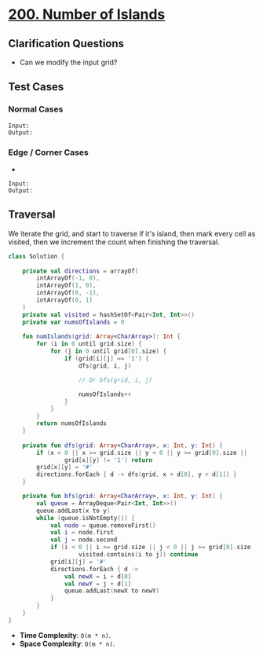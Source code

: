 # [200. Number of Islands](https://leetcode.com/problems/number-of-islands/)

## Clarification Questions
* Can we modify the input grid?
 
## Test Cases
### Normal Cases
```
Input: 
Output: 
```
### Edge / Corner Cases
* 
```
Input: 
Output: 
```

## Traversal
We iterate the grid, and start to traverse if it's island, then mark every cell as visited, then we increment the count when finishing the traversal.
```kotlin
class Solution {
    
    private val directions = arrayOf(
        intArrayOf(-1, 0),
        intArrayOf(1, 0),
        intArrayOf(0, -1),
        intArrayOf(0, 1)
    )
    private val visited = hashSetOf<Pair<Int, Int>>()
    private var numsOfIslands = 0 
    
    fun numIslands(grid: Array<CharArray>): Int {
        for (i in 0 until grid.size) {
            for (j in 0 until grid[0].size) {
                if (grid[i][j] == '1') {
                    dfs(grid, i, j)

                    // Or bfs(grid, i, j)

                    numsOfIslands++
                }
            }
        }
        return numsOfIslands
    }
    
    private fun dfs(grid: Array<CharArray>, x: Int, y: Int) {
        if (x < 0 || x >= grid.size || y < 0 || y >= grid[0].size ||
                grid[x][y] != '1') return
        grid[x][y] = '#'
        directions.forEach { d -> dfs(grid, x + d[0], y + d[1]) }
    }

    private fun bfs(grid: Array<CharArray>, x: Int, y: Int) {
        val queue = ArrayDeque<Pair<Int, Int>>()
        queue.addLast(x to y) 
        while (queue.isNotEmpty()) {
            val node = queue.removeFirst()
            val i = node.first
            val j = node.second
            if (i < 0 || i >= grid.size || j < 0 || j >= grid[0].size || grid[i][j] != '1' ||
                    visited.contains(i to j)) continue
            grid[i][j] = '#'
            directions.forEach { d ->
                val newX = i + d[0]
                val newY = j + d[1]
                queue.addLast(newX to newY)
            }
        }
    }
}
```

* **Time Complexity**: `O(m * n)`.
* **Space Complexity**: `O(m * n)`.